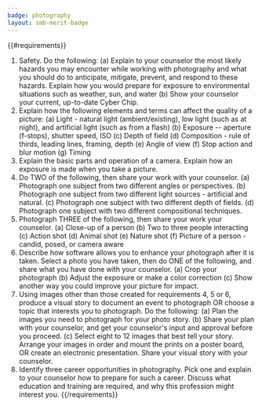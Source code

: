 ```yaml
---
badge: photography
layout: smb-merit-badge
---
```


{{#requirements}}
1. Safety. Do the following:
    (a) Explain to your counselor the most likely hazards you may encounter while working with photography and what you should do to anticipate, mitigate, prevent, and respond to these hazards. Explain how you would prepare for exposure to environmental situations such as weather, sun, and water
    (b) Show your counselor your current, up-to-date Cyber Chip.
2. Explain how the following elements and terms can affect the quality of a picture:
    (a) Light - natural light (ambient/existing), low light (such as at night), and artificial light (such as from a flash)
    (b) Exposure -- aperture (f-stops), shutter speed, ISO
    (c) Depth of field
    (d) Composition - rule of thirds, leading lines, framing, depth
    (e) Angle of view
    (f) Stop action and blur motion
    (g) Timing
3. Explain the basic parts and operation of a camera. Explain how an exposure is made when you take a picture.
4. Do TWO of the following, then share your work with your counselor.
    (a) Photograph one subject from two different angles or perspectives.
    (b) Photograph one subject from two different light sources - artificial and natural.
    (c) Photograph one subject with two different depth of fields.
    (d) Photograph one subject with two different compositional techniques.
5. Photograph THREE of the following, then share your work your counselor.
    (a) Close-up of a person
    (b) Two to three people interacting
    (c) Action shot
    (d) Animal shot
    (e) Nature shot
    (f) Picture of a person - candid, posed, or camera aware
6. Describe how software allows you to enhance your photograph after it is taken. Select a photo you have taken, then do ONE of the following, and share what you have done with your counselor.
    (a) Crop your photograph
    (b) Adjust the exposure or make a color correction
    (c) Show another way you could improve your picture for impact.
7. Using images other than those created for requirements 4, 5 or 6, produce a visual story to document an event to photograph OR choose a topic that interests you to photograph. Do the following:
    (a) Plan the images you need to photograph for your photo story.
    (b) Share your plan with your counselor, and get your counselor's input and approval before you proceed.
    (c) Select eight to 12 images that best tell your story. Arrange your images in order and mount the prints on a poster board, OR create an electronic presentation. Share your visual story with your counselor.
8. Identify three career opportunities in photography. Pick one and explain to your counselor how to prepare for such a career. Discuss what education and training are required, and why this profession might interest you.
{{/requirements}}
